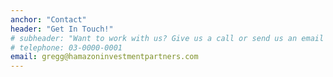 ```yaml
---
anchor: "Contact"
header: "Get In Touch!"
# subheader: "Want to work with us? Give us a call or send us an email and we will get back to you as soon as possible!"
# telephone: 03-0000-0001
email: gregg@hamazoninvestmentpartners.com
---
```

